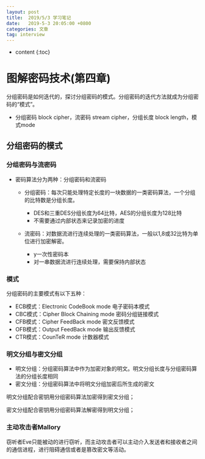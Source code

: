 ```yaml
---
layout: post
title:  2019/5/3 学习笔记
date:   2019-5-3 20:05:00 +0800
categories: 文章
tag: interview
---
```


* content
{:toc}
# 图解密码技术(第四章)

分组密码是如何迭代的，探讨分组密码的模式。分组密码的迭代方法就成为分组密码的“模式”。

- 分组密码 block cipher，流密码 stream cipher，分组长度 block length，模式mode

## 分组密码的模式

### 分组密码与流密码

- 密码算法分为两种：分组密码和流密码

  - 分组密码：每次只能处理特定长度的一块数据的一类密码算法，一个分组的比特数是分组长度。
    - DES和三重DES分组长度为64比特，AES的分组长度为128比特
    - 不需要通过内部状态来记录加密的进度

  - 流密码：对数据流进行连续处理的一类密码算法，一般以1,8或32比特为单位进行加密解密。
    - y一次性密码本
    - 对一串数据流进行连续处理，需要保持内部状态

### 模式

分组密码的主要模式有以下五种：

- ECB模式：Electronic CodeBook mode 电子密码本模式
- CBC模式：Cipher Block Chaining mode 密码分组链接模式
- CFB模式：Cipher FeedBack mode 密文反馈模式
- OFB模式：Output FeedBack mode 输出反馈模式
- CTR模式：CounTeR mode 计数器模式

### 明文分组与密文分组

- 明文分组：分组密码算法中作为加密对象的明文。明文分组长度与分组密码算法的分组长度相同
- 密文分组：分组密码算法中将明文分组加密后所生成的密文

明文分组配合密钥用分组密码算法加密得到密文分组；

密文分组配合密钥用分组密码算法解密得到明文分组；

### 主动攻击者Mallory

窃听者Eve只能被动的进行窃听，而主动攻击者可以主动介入发送者和接收者之间的通信进程，进行阻碍通信或者是篡改密文等活动。